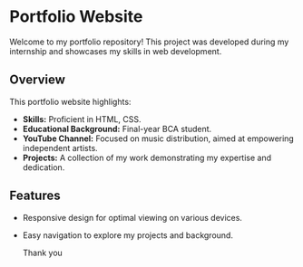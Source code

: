 # Portfolio Website

Welcome to my portfolio repository! This project was developed during my internship and showcases my skills in web development.

## Overview

This portfolio website highlights:
- **Skills:** Proficient in HTML, CSS.
- **Educational Background:** Final-year BCA student.
- **YouTube Channel:** Focused on music distribution, aimed at empowering independent artists.
- **Projects:** A collection of my work demonstrating my expertise and dedication.

## Features

- Responsive design for optimal viewing on various devices.
- Easy navigation to explore my projects and background.

  Thank you
